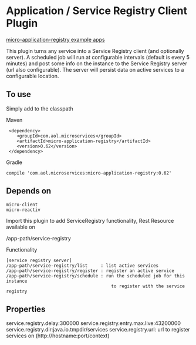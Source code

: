 # Application / Service Registry Client Plugin

[micro-application-registry example apps](https://github.com/aol/micro-server/tree/master/micro-application-registry/src/test/java/app)

This plugin turns any service into a Service Registry client (and optionally server). A scheduled job will run at configurable intervals (default is every 5 minutes) and post some info on the instance to the Service Registry server (url also configurable). The server will persist data on active services to a configurable location.

## To use

Simply add to the classpath

Maven 

     <dependency>
        <groupId>com.aol.microservices</groupId>  
        <artifactId>micro-application-registry</artifactId>
        <version>0.62</version>
     </dependency>
     
Gradle

    compile 'com.aol.microservices:micro-application-registry:0.62'

## Depends on

    micro-client
    micro-reactiv

Import this plugin to add ServiceRegistry functionality, Rest Resource available on

/app-path/service-registry

Functionality

    [service registry server]
    /app-path/service-registry/list     : list active services
    /app-path/service-registry/register : register an active service
    /app-path/service-registry/schedule : run the scheduled job for this instance 
    										to register with the service registry
    

## Properties

service.registry.delay:300000
service.registry.entry.max.live:43200000
service.registry.dir:java.io.tmpdir/services
service.registry.url: url to register services on (http://hostname:port/context)
